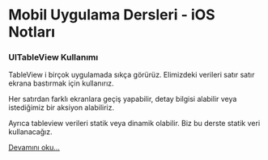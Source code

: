 # Mobil Uygulama Dersleri - iOS Notları

### UITableView Kullanımı

TableView i birçok uygulamada sıkça görürüz. Elimizdeki verileri satır satır ekrana bastırmak için kullanırız.

Her satırdan farklı ekranlara geçiş yapabilir, detay bilgisi alabilir veya istediğimiz bir aksiyon alabiliriz.

Ayrıca tableview verileri statik veya dinamik olabilir. Biz bu derste statik veri kullanacağız.


[Devamını oku...](https://iosnotlari.com/uitableview-kullanimi/)
